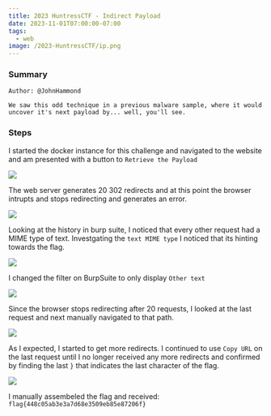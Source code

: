 ```yaml
---
title: 2023 HuntressCTF - Indirect Payload
date: 2023-11-01T07:00:00-07:00
tags:
  - web
image: /2023-HuntressCTF/ip.png
---
```


### Summary
```
Author: @JohnHammond

We saw this odd technique in a previous malware sample, where it would uncover it's next payload by... well, you'll see.

```

### Steps

I started the docker instance for this challenge and navigated to the website and am presented with a button to ```Retrieve the Payload```

![](/2023-HuntressCTF/ip2.png)

The web server generates 20 302 redirects and at this point the browser intrupts and stops redirecting and generates an error.

![](/2023-HuntressCTF/ip3.png)

Looking at the history in burp suite, I noticed that every other request had a MIME type of text.  Investgating the ```text MIME type``` I noticed that its hinting towards the flag.

![](/2023-HuntressCTF/ip4.png)

I changed the filter on BurpSuite to only display ```Other text```

![](/2023-HuntressCTF/ip5.png)

Since the browser stops redirecting after 20 requests, I looked at the last request and next manually navigated to that path. 

![](/2023-HuntressCTF/ip6.png)

As I expected, I started to get more redirects.  I continued to use ```Copy URL``` on the last request until I no longer received any more redirects and confirmed by finding the last ```}``` that indicates the last character of the flag.

![](/2023-HuntressCTF/ip7.png)

I manually assembeled the flag and received: ```flag{448c05ab3e3a7d68e3509eb85e87206f}```
